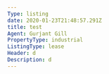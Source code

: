 ```yaml
---
Type: listing
date: 2020-01-23T21:48:57.291Z
title: test
Agent: Gurjant Gill
PropertyType: industrial
ListingType: lease
Header: d
Description: d
---
```


